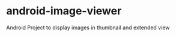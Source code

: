 android-image-viewer
====================

Android Project to display images in thumbnail and extended view
